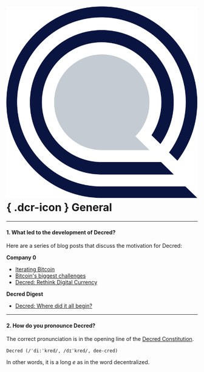 # ![](../img/dcr-icons/Meta.svg){ .dcr-icon } General

---

#### 1. What led to the development of Decred?

Here are a series of blog posts that discuss the motivation for Decred:

**Company 0**

* [Iterating Bitcoin](https://blog.companyzero.com/2015/12/iterating-bitcoin/)
* [Bitcoin's biggest challenges](https://blog.companyzero.com/2015/11/bitcoins-biggest-challenges/)
* [Decred: Rethink Digital Currency](https://blog.companyzero.com/2015/12/decred-rethink-digital-currency/)

**Decred Digest**

* [Decred: Where did it all begin?](https://thedecreddigest.com/2017/06/10/decred-where-did-it-all-begin/)

---

#### 2. How do you pronounce Decred?

The correct pronunciation is in the opening line of the [Decred Constitution](../governance/decred-constitution.md).

```no-highlight
Decred (/ˈdi:ˈkred/, /dɪˈkred/, dee-cred)
```

In other words, it is a long _e_ as in the word decentralized.
